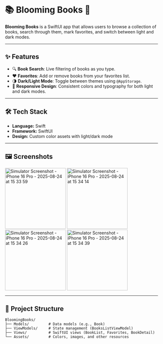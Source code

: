 # 📚 Blooming Books 🌼

**Blooming Books** is a SwiftUI app that allows users to browse a collection of books, search through them, mark favorites, and switch between light and dark modes.

---

## ✨ Features
- 🔍 **Book Search**: Live filtering of books as you type.  
- ❤️ **Favorites**: Add or remove books from your favorites list.  
- 🌗 **Dark/Light Mode**: Toggle between themes using `@AppStorage`.  
- 📱 **Responsive Design**: Consistent colors and typography for both light and dark modes.  

---

## 🛠 Tech Stack
- **Language:** Swift  
- **Framework:** SwiftUI  
- **Design:** Custom color assets with light/dark mode  

---

## 🖼 Screenshots
<img width="200" alt="Simulator Screenshot - iPhone 16 Pro - 2025-08-24 at 15 33 59" src="https://github.com/user-attachments/assets/ec2c06ac-f350-4df6-8ac2-649fa59fcd37" />

<img width="200" alt="Simulator Screenshot - iPhone 16 Pro - 2025-08-24 at 15 34 14" src="https://github.com/user-attachments/assets/75c14969-c84b-4177-9fcb-fc4e5539646f" />

<img width="200" alt="Simulator Screenshot - iPhone 16 Pro - 2025-08-24 at 15 34 26" src="https://github.com/user-attachments/assets/4cd1d554-2ac2-423c-b5e3-12eea03936d8" />

<img width="200" alt="Simulator Screenshot - iPhone 16 Pro - 2025-08-24 at 15 34 39" src="https://github.com/user-attachments/assets/11c3070a-f7b0-4c9a-b18c-6e2c845c5a3e" />

---

## 📂 Project Structure
```
BloomingBooks/
├── Models/         # Data models (e.g., Book)
├── ViewModels/     # State management (BooksListViewModel)
├── Views/          # SwiftUI views (BookList, Favorites, BookDetail)
└── Assets/         # Colors, images, and other resources
```
